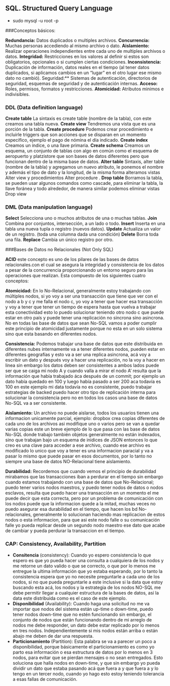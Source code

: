 ## SQL. Structured Query Language

+ sudo mysql -u root -p

###Conceptos básicos:

**Redundancia:** Datos duplicados o multiples archivos.
**Concurrencia:** Muchas personas accediendo al mismo archivo o dato.
**Aislamiento:** Realizar operaciones independientes entre cada uno de multiples archivos o datos.
**Integridad:** Restricciones en los valores al definir si estos son obligatorios, opcionales o si cumplen ciertas condiciones.
**Inconsistencia:** Duplicación de información, datos reales en el tiempo (al tener datos duplicados, si aplicamos cambios en un “lugar” en el otro lugar ese mismo dato no cambió).
Seguridad:** Sistemas de autenticación, directorios de seguridad, esquemas de seguridad y de autenticación internas.
**Acceso:** Roles, permisos, formatos y restricciones.
**Atomicidad:** Atributos minimos e indivisibles.

### DDL (Data definition language)

**Create table** La sintaxis es create table (nombre de la tabla), con este creamos una tabla nueva.
**Create view** Tendremos una vista que es una porción de la tabla.
**Create procedure** Podemos crear procedimiento e incluirle triggers que son acciones que se disparan en un momento especifico, ejemplo el pago de nómina el día indicado.
**Create index** Creamos un índice, o una llave primaria.
**Create schema** Creamos un esquema, un conjunto de tablas con algo en común como el esquema de aeropuerto y platzistore que son bases de datos diferentes pero que funcionan dentro de la misma base de datos.
**Alter table** Sintaxis, alter table (nombre de la tabla) y agregamos un nuevo atributo, le ponemos el nombre y además el tipo de dato y la longitud, de la misma forma alteramos vistas Alter view y procedimientos Alter procedure .
**Drop table** Borramos la tabla, se pueden usar algunos comandos como cascade, para eliminar la tabla, la llave foránea y todo alrededor, de manera similar podemos eliminar vistas Drop view

### DML (Data manipulation language)

**Select** Selecciona uno o muchos atributos de una o muchas tablas.
**Join** Combina por conjuntos, intersección, a un lado o todo.
**Insert** Inserta en una tabla una nueva tupla o registro (nuevos datos).
**Update** Actualiza un valor de un registro. (toda una columna dada una condición)
**Delete** Borra toda una fila.
**Replace** Cambia un único registro por otro.

###Bases de Datos no Relacionales (Not Only SQL)

**ACID** este concepto es uno de los pilares de las bases de datos relacionales.con el cual se asegura la integridad y consistencia de los datos a pesar de la concurrencia proporcionando un entorno seguro para las operaciones que realizan. Esta compuesto de los siguientes cuatro conceptos:

**Atomicidad:** En lo No-Relacional, generalmente estoy trabajando con múltiples nodos, si yo voy a ser una transacción que tiene que ver con el nodo a b y c y me falla el nodo c, yo voy a tener que hacer esa transacción y voy a tener que tener un tiempo de espera hasta que vuelva a trabajar esta conectividad esto lo puedo solucionar teniendo otro nodo c que puede estar en otro país y puede tener una replicación no sincrona sino asincrona. No en todas las base de datos que sean No-SQL vamos a poder cumplir este principio de atomicidad justamente porque no esta en un solo sistema sino que esta basando en diferentes nodos.

**Consistencia:** Podemos trabajar una base de datos que este distribuida en diferentes nubes internamente va a tener diferentes nodos, pueden estar en diferentes geografías y esto va a ser una replica asincrona, acá voy a escribir un dato y después voy a hacer una replicación, no la voy a hacer en linea sin embargo los datos deben ser consistentes a ambos lados puede ser que se caiga mi nodo A y cuando valla a mirar el nodo A’ resulta que la información que había trabajado áca después de un commit; por ejemplo un dato había quedado en 100 y luego había pasado a ser 200 aca todavía es 100 en este ejemplo mi data todavía no es consistente, puedo trabajar estrategias de backed puedo hacer otro tipo de replicación interna para solucionar la consistencia pero no en todos los casos una base de datos No-SQL va a ser consistente.

**Aislamiento:** Un archivo no puede aislarse, todos los usuarios tienen una informacion unicamente parcial, ejemplo: dropbox crea copias diferentes de cada uno de los archivos asi modifique uno o varios pero se van a quedar varias copias este un breve ejemplo de lo que pasa con las base de datos No-SQL donde trabajo también objetos generalmente no están indexados, sino que trabajan bajo un esquema de inidices de JSON entonces lo que creo es una clave para acceder a ese archivo, cuando ese archivo es modificado lo unico que voy a tener es una informacion paracial y va a pasar lo mismo que puede pasar en esos documentos, por lo tanto no siempre una base de datos NO-Relacional tiene aislamiento.

**Durabilidad:** Recordemos que cuando vemos el principio de durabilidad mirabamos que las transacciones iban a perdurar en el tiempo sin embargo cuando estamos trabajando con una base de datos que No-Relacional; puedo tener varios nodos maestros, y puedo tener nodos de datos o nodos esclavos, resulta que puedo hacer una transacción en un momento el me puede decir que esta correcta, pero por un problema de comunicación con los nodos puede que la informacion quede a la mitad, muchas veces no puedo asegurar esa durabilidad en el tiempo, que hacen los bd No-relacionales, generalmente lo solucionan haciendo mas replicacion de estos nodos o esta informacion, para que asi este nodo falle o su comunicación falle yo pueda replicar desde un segundo nodo maestro ese dato que acabe de cambiar y pueda perdurar la transaccion en el tiempo.

### **CAP:** Consistency, Availability, Partition

+ **Consitencia** (consistency):
Cuando yo espero consistencia lo que espero es que yo pueda hacer una consulta a cualquiera de los nodos y me retorne un dato valido o que se correcto, o que por lo menos me entregue la ultima información que yo estaba esperando, por lo tanto la consistencia espera que yo no necesite preguntarle a cada uno de los nodos, si no que pueda preguntarle a este inclusive si la data que estoy buscando esta acá, los nodos y la estrategia de los nodos NO-SQL me debe permitir llegar a cualquier estructura de la bases de datos, así la data este distribuida como es el caso de este ejemplo.
+ **Disponibilidad** (Availability):
Cuando haga una solicitud no me va importar que nodos del sistema están up-time o down-time, puedo tener nodos down-time que no estén funcionando sin embargo, el conjunto de nodos que están funcionando dentro de mi arreglo de nodos me debe responder, un dato debe estar replicado por lo menos en tres nodos. Independientemente si mis nodos están arriba o están abajo me deben de dar una respuesta.
+ **Particionamiento** (Partition):
Esta palabra se va a parecer un poco a disponibilidad, porque básicamente el particionamiento es como yo parto esa información o esa estructura de datos por lo menos en 3 nodos, para evitar que se pierdan mensajes o no sean entregados. Esto soluciona que halla nodos en down-time, y que sin embargo yo pueda dividir un dato que estaba pasando acá que fuera a y que fuera a y lo tengo en un tercer nodo, cuando yo hago esto estoy teniendo tolerancia a esas fallas de comunicación.

